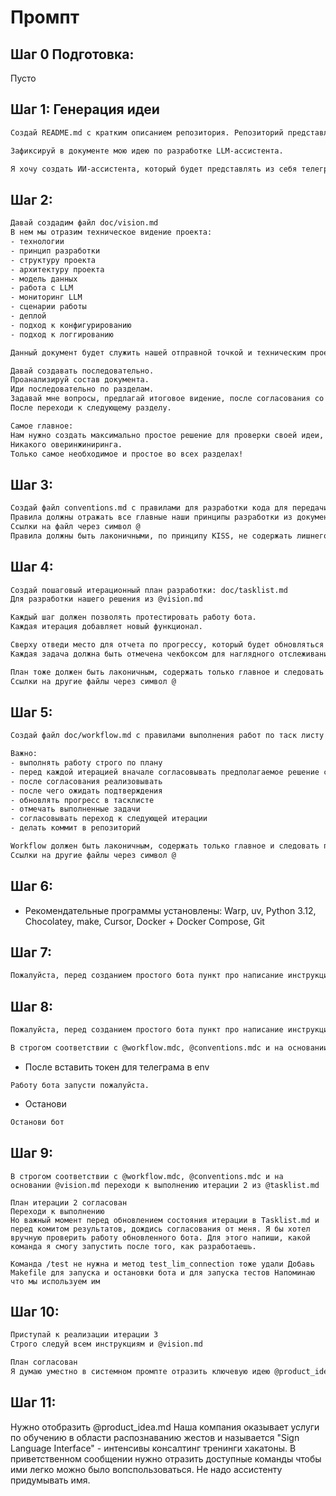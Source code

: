 # Промпт

## Шаг 0 Подготовка:
Пусто

## Шаг 1: Генерация идеи
```txt  
Создай README.md с кратким описанием репозитория. Репозиторий представляет из себя выполнение домашнего задания после интенсива LLM Start с указанием фамилии имени студента и статусом выполнения. Короткое, понятное, простое описание.
```
```txt
Зафиксируй в документе мою идею по разработке LLM-ассистента.

Я хочу создать ИИ-ассистента, который будет представлять из себя телеграм бота. Задачей бота будет проводить первичную консультацию клиентов по услугам моей компании. Бот должен отрабатывать их вопросы, уточнять их потребности и проблемы, предлагать им наши услуги для решения их проблем. Информацию о компании и услугах будет подготовлена мною вручную и добавлена в системный промпт LLM.
```

## Шаг 2: 
```txt
Давай создадим файл doc/vision.md
В нем мы отразим техническое видение проекта:
- технологии
- принцип разработки
- структуру проекта
- архитектуру проекта 
- модель данных
- работа с LLM
- мониторинг LLM
- сценарии работы
- деплой
- подход к конфигурированию
- подход к логгированию

Данный документ будет служить нашей отправной точкой и техническим проектом для последующей разработки.

Давай создавать последовательно.
Проанализируй состав документа.
Иди последовательно по разделам.
Задавай мне вопросы, предлагай итоговое видение, после согласования со мной фиксируй в документе.
После переходи к следующему разделу.

Самое главное:
Нам нужно создать максимально простое решение для проверки своей идеи, по принципам KISS.
Никакого оверинжиниринга.
Только самое необходимое и простое во всех разделах!
```

## Шаг 3:
```txt
Создай файл conventions.md c правилами для разработки кода для передачи их code ассистенту, который будет генерировать код
Правила должны отражать все главные наши принципы разработки из документа @vision.md и ссылаться на сам документ @vision.md, не дублируя информацию из него
Ссылки на файл через символ @
Правила должны быть лаконичными, по принципу KISS, не содержать лишнего, только главное влияющее на качество 
```

## Шаг 4:
```txt
Создай пошаговый итерационный план разработки: doc/tasklist.md
Для разработки нашего решения из @vision.md

Каждый шаг должен позволять протестировать работу бота.
Каждая итерация добавляет новый функционал.

Сверху отведи место для отчета по прогрессу, который будет обновляться после каждой итерации
Каждая задача должна быть отмечена чекбоксом для наглядного отслеживания прогресса

План тоже должен быть лаконичным, содержать только главное и следовать принципу KISS
Ссылки на другие файлы через символ @
```

## Шаг 5:
```txt
Создай файл doc/workflow.md с правилами выполнения работ по таск листу @tasklist.md, чтобы проинструктировать кодового ассистента о разработке нашего бота по @vision.md

Важно:
- выполнять работу строго по плану
- перед каждой итерацией вначале согласовывать предполагаемое решение с отрезками кода
- после согласования реализовывать
- после чего ожидать подтверждения
- обновлять прогресс в тасклисте
- отмечать выполненные задачи
- согласовывать переход к следующей итерации
- делать коммит в репозиторий

Workflow должен быть лаконичным, содержать только главное и следовать принципу KISS
Ссылки на другие файлы через символ @
```

## Шаг 6:
- Рекомендательные программы установлены: Warp, uv, Python 3.12, Chocolatey, make, Cursor, Docker + Docker Compose, Git

## Шаг 7:
```txt
Пожалуйста, перед созданием простого бота пункт про написание инструкции по созданию бота с помощью Botfather и сохранение в doc/guides/
```

## Шаг 8:
```txt
Пожалуйста, перед созданием простого бота пункт про написание инструкции по созданию бота с помощью Botfather и сохранение в doc/guides/
```

```txt
В строгом соответствии с @workflow.mdc, @conventions.mdc и на основании @vision.md переходи к выполнению итерации 1 из @tasklist.md
```
- После вставить токен для телеграма в env
```
Работу бота запусти пожалуйста.
```
- Останови
```txt
Останови бот
```

## Шаг 9:
```
В строгом соответствии с @workflow.mdc, @conventions.mdc и на основании @vision.md переходи к выполнению итерации 2 из @tasklist.md
```
```
План итерации 2 согласован
Переходи к выполнению
Но важный момент перед обновлением состояния итерации в Tasklist.md и перед комитом результатов, дождись согласования от меня. Я бы хотел вручную проверить работу обновленного бота. Для этого напиши, какой команда я смогу запустить после того, как разработаешь.
```

```
Команда /test не нужна и метод test_lim_connection тоже удали Добавь Makefile для запуска и остановки бота и для запуска тестов Напоминаю что мы используем им
```

## Шаг 10:
```txt
Приступай к реализации итерации 3
Строго следуй всем инструкциям и @vision.md
```
```txt
План согласован
Я думаю уместно в системном промпте отразить ключевую идею @product_idea.md и учесть что есть история диалога
```

## Шаг 11:
Нужно отобразить @product_idea.md
Наша компания оказывает услуги по обучению в области распознаванию жестов и называется "Sign Language Interface" - интенсивы консалтинг тренинги хакатоны.
В приветственном сообщении нужно отразить доступные команды чтобы ими легко можно было вопспользоваться.
Не надо ассистенту придумывать имя.